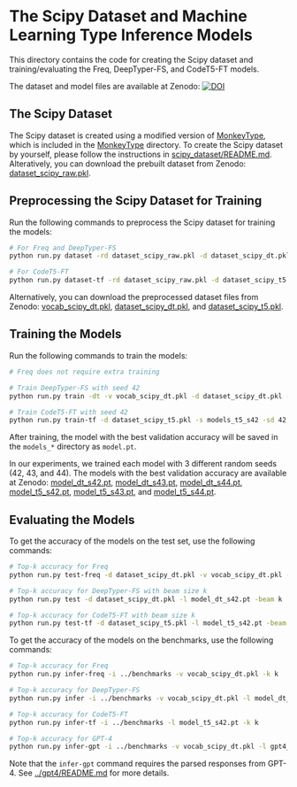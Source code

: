 # The Scipy Dataset and Machine Learning Type Inference Models

This directory contains the code for creating the Scipy dataset and training/evaluating the Freq, DeepTyper-FS, and CodeT5-FT models.

The dataset and model files are available at Zenodo:
[![DOI](https://zenodo.org/badge/DOI/10.5281/zenodo.8330329.svg)](https://doi.org/10.5281/zenodo.8330329)

## The Scipy Dataset

The Scipy dataset is created using a modified version of [MonkeyType](https://github.com/Instagram/MonkeyType), which is included in the [MonkeyType](MonkeyType) directory.
To create the Scipy dataset by yourself, please follow the instructions in [scipy_dataset/README.md](scipy_dataset/README.md).
Alteratively, you can download the prebuilt dataset from Zenodo: [dataset_scipy_raw.pkl](https://zenodo.org/record/8330329/files/dataset_scipy_raw.pkl?download=1).

## Preprocessing the Scipy Dataset for Training

Run the following commands to preprocess the Scipy dataset for training the models:

```bash
# For Freq and DeepTyper-FS
python run.py dataset -rd dataset_scipy_raw.pkl -d dataset_scipy_dt.pkl -v vocab_scipy_dt.pkl

# For CodeT5-FT
python run.py dataset-tf -rd dataset_scipy_raw.pkl -d dataset_scipy_t5.pkl
```

Alternatively, you can download the preprocessed dataset files from Zenodo:
[vocab_scipy_dt.pkl](https://zenodo.org/record/8330329/files/vocab_scipy_dt.pkl?download=1),
[dataset_scipy_dt.pkl](https://zenodo.org/record/8330329/files/dataset_scipy_dt.pkl?download=1), and
[dataset_scipy_t5.pkl](https://zenodo.org/record/8330329/files/dataset_scipy_t5.pkl?download=1).

## Training the Models

Run the following commands to train the models:

```bash
# Freq does not require extra training

# Train DeepTyper-FS with seed 42
python run.py train -dt -v vocab_scipy_dt.pkl -d dataset_scipy_dt.pkl -s models_dt_s42 -sd 42

# Train CodeT5-FT with seed 42
python run.py train-tf -d dataset_scipy_t5.pkl -s models_t5_s42 -sd 42
```

After training, the model with the best validation accuracy will be saved in the `models_*` directory as `model.pt`.

In our experiments, we trained each model with 3 different random seeds (42, 43, and 44). The models with the best validation accuracy are available at Zenodo:
[model_dt_s42.pt](https://zenodo.org/record/8330329/files/model_dt_s42.pt?download=1),
[model_dt_s43.pt](https://zenodo.org/record/8330329/files/model_dt_s43.pt?download=1),
[model_dt_s44.pt](https://zenodo.org/record/8330329/files/model_dt_s44.pt?download=1),
[model_t5_s42.pt](https://zenodo.org/record/8330329/files/model_t5_s42.pt?download=1),
[model_t5_s43.pt](https://zenodo.org/record/8330329/files/model_t5_s43.pt?download=1), and
[model_t5_s44.pt](https://zenodo.org/record/8330329/files/model_t5_s44.pt?download=1).

## Evaluating the Models

To get the accuracy of the models on the test set, use the following commands:

```bash
# Top-k accuracy for Freq
python run.py test-freq -d dataset_scipy_dt.pkl -v vocab_scipy_dt.pkl -beam k

# Top-k accuracy for DeepTyper-FS with beam size k
python run.py test -d dataset_scipy_dt.pkl -l model_dt_s42.pt -beam k

# Top-k accuracy for CodeT5-FT with beam size k
python run.py test-tf -d dataset_scipy_t5.pkl -l model_t5_s42.pt -beam k
```

To get the accuracy of the models on the benchmarks, use the following commands:

```bash
# Top-k accuracy for Freq
python run.py infer-freq -i ../benchmarks -v vocab_scipy_dt.pkl -k k

# Top-k accuracy for DeepTyper-FS
python run.py infer -i ../benchmarks -v vocab_scipy_dt.pkl -l model_dt_s42.pt -k k

# Top-k accuracy for CodeT5-FT
python run.py infer-tf -i ../benchmarks -l model_t5_s42.pt -k k

# Top-k accuracy for GPT-4
python run.py infer-gpt -i ../benchmarks -v vocab_scipy_dt.pkl -l gpt4_0.pkl -k k
```

Note that the `infer-gpt` command requires the parsed responses from GPT-4. See [../gpt4/README.md](../gpt4/README.md) for more details.
